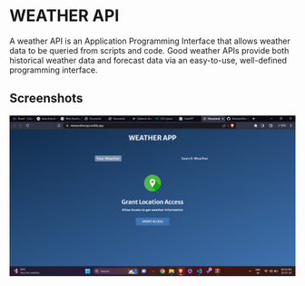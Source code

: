 
# WEATHER API

A weather API is an Application Programming Interface that allows weather data to be queried from scripts and code. Good weather APIs provide both historical weather data and forecast data via an easy-to-use, well-defined programming interface.


## Screenshots

![App Screenshot](./Screenshot%20weather%20api.png)

